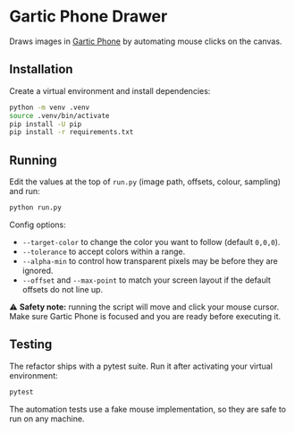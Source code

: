 # Gartic Phone Drawer

Draws images in [Gartic Phone](https://garticphone.com/) by automating mouse clicks on the canvas.

## Installation

Create a virtual environment and install dependencies:

```bash
python -m venv .venv
source .venv/bin/activate
pip install -U pip
pip install -r requirements.txt
```

## Running

Edit the values at the top of `run.py` (image path, offsets, colour, sampling) and run:

```bash
python run.py
```

Config options:

- `--target-color` to change the color you want to follow (default `0,0,0`).
- `--tolerance` to accept colors within a range.
- `--alpha-min` to control how transparent pixels may be before they are ignored.
- `--offset` and `--max-point` to match your screen layout if the default offsets do not line up.

⚠️ **Safety note:** running the script will move and click your mouse cursor. Make sure Gartic Phone is focused and you are ready before executing it.



## Testing

The refactor ships with a pytest suite. Run it after activating your virtual environment:

```bash
pytest
```

The automation tests use a fake mouse implementation, so they are safe to run on any machine.
